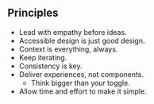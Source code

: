 ## Principles

- Lead with empathy before ideas.
- Accessible design is just good design.
- Context is everything, always.
- Keep iterating.
- Consistency is key.
- Deliver experiences, not components.
	- Think bigger than your toggle.
- Allow time and effort to make it simple.